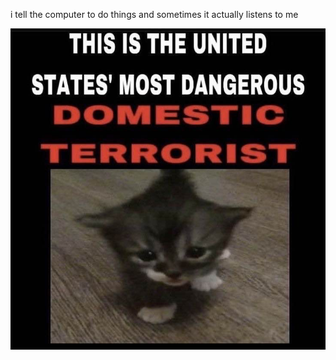 i tell the computer to do things and sometimes it actually listens to me
<!--START_SECTION:update_image-->
<img src=https://raw.githubusercontent.com/sneakykestrel/sneakykestrel/main/.github/images/domestic-terrorist.jpg height="" width="" align=left alt=kitty />
<!--END_SECTION:update_image-->

